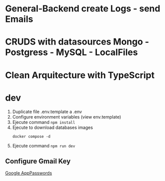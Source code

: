 # General-Backend create Logs - send Emails
# CRUDS with datasources Mongo - Postgress - MySQL - LocalFiles
# Clean Arquitecture with TypeScript

# dev
1. Duplicate file .env.template a .env
2. Configure environment variables (view env.template)
3. Ejecute command ```npm install```
4. Ejecute to download databases images
    ```
    docker compose -d
    ```
5. Ejecute command ```npm run dev```

## Configure Gmail Key
[Google AppPasswords](https://myaccount.google.com/u/0/apppasswords)